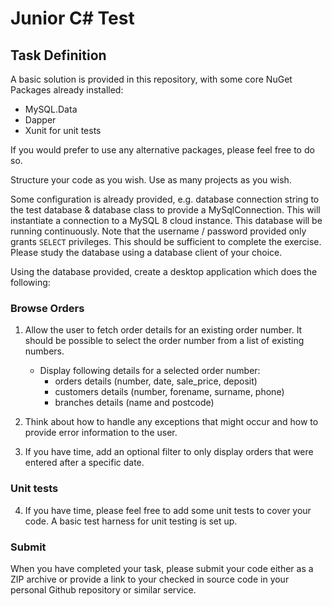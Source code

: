 # Junior C# Test

## Task Definition

A basic solution is provided in this repository, with some core NuGet Packages already installed:

- MySQL.Data
- Dapper
- Xunit for unit tests

If you would prefer to use any alternative packages, please feel free to do so.

Structure your code as you wish. Use as many projects as you wish.

Some configuration is already provided, e.g. database connection string to the test database & database class to provide a MySqlConnection. This will instantiate a connection to a MySQL 8 cloud instance. This database will be running continuously. Note that the username / password provided only grants `SELECT` privileges. This should be sufficient to complete the exercise. Please study the database using a database client of your choice.

Using the database provided, create a desktop application which does the following:

### Browse Orders

1. Allow the user to fetch order details for an existing order number. It should be possible to select the order number from a list of existing numbers.

	- Display following details for a selected order number:
		- orders details (number, date, sale_price, deposit) 
		- customers details (number, forename, surname, phone)
		- branches details (name and postcode)


2. Think about how to handle any exceptions that might occur and how to provide error information to the user.


3. If you have time, add an optional filter to only display orders that were entered after a specific date.


### Unit tests

4. If you have time, please feel free to add some unit tests to cover your code. A basic test harness for unit testing is set up.


### Submit

When you have completed your task, please submit your code either as a ZIP archive or provide a link to your checked in source code in your personal Github repository or similar service.
